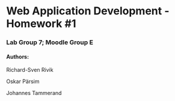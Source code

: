 # Web Application Development - Homework #1
### Lab Group 7; Moodle Group E
#### Authors:
Richard-Sven Rivik

Oskar Pärsim 

Johannes Tammerand
